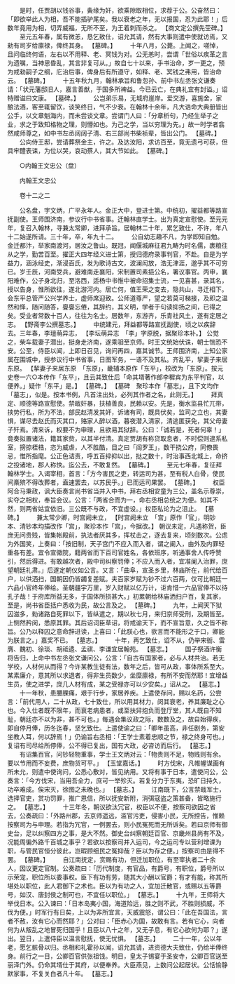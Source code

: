 <!-- { "loadSidebar": true } -->
　　是时，任贾胡以钱谷事，夤缘为奸，欲乘隙取相位，求荐于公。公奋然曰：「即欲举此人为相，吾不能插驴尾矣。我以衰老之年，无以报国，忍为此耶！」后数年竟用为相，切弄威福，无所不至，为王着刺而杀之。 【商文定公撰先茔碑。】 
　　至元五年春，属有微恙，恳乞致仕，诏允其请，然有大事则遣中使就访焉，又勑有司岁给廪禄，俾终其身。 【墓碑。】 
　　十年八月，公薨。上闻之，嗟悼，且问临终何语，左右以不用释、老、冥钱为对。公无恙时，尝谓「世俗以疾革之言为遗嘱，当神思昏乱，其言非复可从。」故自七十以来，手书治命，岁一更之，预为戒勑嗣子之纲，庀治后事，俾身后有所遵守，如释、老、冥钱之弗用，皆治命云。 【墓碑。】 
　　十五年秋九月，翰林承旨和鲁忽孙、前中书左丞张文谦奏请：「状元藩邸旧人，嘉言善猷，于国多所裨益。今已云亡，在典礼宜有封谥。」诏特赠谥曰文康。 【墓碑。】 
　　公岂弟乐易，无城府崖岸。爱交游，喜施舍，家酿法酒，客至辄留饮，谈笑终日，气不少衰。在翰林十余年，凡大诰命大典册皆出公手，以文章魁海内，而未尝谈文章。尝谓门人曰：「分章析句，乃经生举子之业，求之于致知格物之理，则懵如也。为己之学，当以穷理为先。」故一时学者翕然咸师尊之，如中书左丞阔阔子清、右三部尚书柴祯辈，皆出公门。 【墓碑。】 
　　公向侍王邸，尝请葬祭金主，许之。及达汝阳，求访百至，竟无遗弓可获，但具牢醴表诔，为位以哭，哀动蔡人，其大节如此。 【墓碑。】 

　　○内翰王文忠公（盘） 

　　内翰王文忠公 

　　卷十二之二 

　　公名盘，字文炳，广平永年人。金正大中，登进士第。中统初，擢益都等路宣抚副使。王师围济南，参议行中书省事。迁翰林直学士。出为真定宣慰使。至元元年，复召入翰林，寻兼太常卿，进拜承旨。居翰林二十年，累乞致仕，不许，年八十二始遂所请。三十年，卒，年九十二。 
　　公自幼志趣不凡，为学即知自勉。金迁都汴，举家南渡河，居汝之鲁山。既冠，闻偃城麻征君九畴为时名儒，裹粮往从之学，勤苦百至。擢正大四年经义进士第，授归德府录事判官，不赴。自是为学益力，涵泳经史，渐浸百氏，发为歌诗古文，波澜闳放，浩无津涯，邈乎其不可穷已。岁壬辰，河南受兵，避难南走襄阳，宋制置司素挹公名，署议事官。丙申，襄阳难作，公孑身北归，至洛西，适杨中书惟中被命招集士流，一见喜甚，录其名，授以告身，惟所欲往，遂北游河内。居亡何，值王荣之变去，隐共山，寻迁相下。会东平总管严公兴学养士，虚师席迎致。公师道尊严，望之若莫可梯接，及即之温然和怿，随问随答，亹亹忘倦，其辞约，其义明，学者于句读抑扬之间，已得之矣。受业者常数十百人，往往为名士。居数年，东游齐，乐青社风土，遂有定居之志。 【野斋李公撰墓志。】 
　　中统建元，拜益都等路宣抚副使，顷之以疾辞去。三年春，李璮萌异志， 【李坛萌异志　「李」字原脱，据聚珍本补。】 公觉之，柴车载妻子潜出，挺身走济南，遂乘驲至京师。时王文统始伏诛，朝士惴恐不安。公至，侍臣以闻，上即日召见，询问再四，嘉其诚节。王师围济南，上知公家属在围城中，授参议行中书省事，日图军务，一语不及其私。齐乱平，挈妻子来居东原。 【挈妻子来居东原　「东原」，畿辅本原作「东平」，校改为「东原」。按元史卷一六○本传作「东平」，且云其致仕后「命其壻著作郎李穉宾为东平判官，以便养。」疑作「东平」是。】 【墓碑。】 【墓碑　聚珍本作「墓志」，且下文均作「墓志」，似是。按本书例，凡首注出处，必列其作者之名，此则无。】 
　　拜真定、顺德等路宣慰使。禁戢奸暴，扶植善良，民赖以安。先是，衡水监县忙兀带，挟势行私，所为不法，部民赵清发其奸，诉诸有司，既具伏矣，监司之立也，其妻惧，谋尽去赵氏而灭其口，赂家人醉以酒，暮夜潜入清家，清逃匿获免，其父母妻子歼焉。清来诉，权要不为申理，且欲易其狱辞。公曰：「诚若是，死者何辜！」竟奏拟置诸法，籍其家赀，以其半付清。真定贾胡有称贷取息者，不时偿则逮系私室，搒掠桎梏，恣为威虐，人不胜酷，目之曰「阎罗王」，数干挠公府，同僚畏忌，惟所指麾。公正色诘责，呼五百捽抑以出，挞之数十，时治事西北城上，命挤之投诸地，郡人称快。迄公去，不敢复然。 【墓碑。】 
　　至元七年春，复征拜翰林学士。入谒宰相，首言：「方今害民之吏，转运司为甚，至有税人白骨，使民间槀殡不得改葬者，盍速罢去，以苏民乎。」已而运司果罢。 【墓碑。】 
　　权臣阿合马秉政，讽大臣奏言尚书省当并入中书，拜右丞相安童为三公，盖名示尊崇，实夺之相权，奉旨会议。公言：「两省合而为一，命右丞相总统之为便。如其不然，则两省姑宜依旧。三公既不与政，不宜虚设。」权臣私论为之沮止。 【墓碑。】 
　　兼太常少卿，时宫阙未立， 【时宫阙未立　「宫」原作「官」，明钞本、清钞本均描改作「宫」，聚珍本作「宫」，今据改。】 朝议未定，凡遇称贺，臣庶无问贵贱，皆集帐殿前，执法者厌其多，挥杖击之，逐去复来，顷刻数次。公虑为外国笑，上奏曰：「按旧制，天子宫门不应入而入者，谓之阑入，由外及内罪轻重各有差。宜令宣徽院，籍两省而下百司官姓名，各依班序，听通事舍人传呼赞引，然后得进。有敢越次者，殿中司纠察罚俸；不应入而入者，宜准阑入治罪，庶望朝廷礼肃。」后遂定朝仪如公言。又言：「曲阜，宣圣乡里，林庙所在，前代给百户，以供洒扫，国朝因仍皆蠲复差赋。夫百家岁赋为钞不过六百两，仅可比朝廷一六品小官终年俸给。圣朝疆宇万里，岁入财赋以亿万计，讵肯惜一六品官俸不以待孔子哉！于府库所益无多，于国体所损甚大。」初累朝给林庙洒扫户百，复其家，至是，尚书省臣括户悉收为民，故公言及之。 【墓碑。】 
　　九年，上闻天下狱囚滋多，勑诸路自死罪以下，皆纵遣之，期以秋七月，来归京师受刑，及期皆至。上恻然矜闵，悉原其罪。其后诏词臣草诏，将戒谕天下，而不宣旨意，久之皆不称旨。公乃以释囚之意命辞进读，上喜曰：「此朕心也，欲言而不能形之于口，卿能为朕言之。」嘉奖不已。 【墓志。】 
　　十年，再乞致仕，诏不从，仍举宋衜、雷膺、魏初、徐琰、胡祗遹、孟祺、李谦宜居翰苑。 【墓志。】 
　　国子祭酒许衡将告归，上命中书左丞张文谦问公，公言：「自古有国家者，必与人材共治。若无学校，人材何从而得？今许某教生徒有法，数年之后，皆可从政，事体所系至大。某素廉介，意其所以求退者，得非生员数少，坐糜廪禄，有所不安而然耶！宜增益生员，使之进学，庶几人材有成，某之受禄亦可以少安矣。」诏从之。 【墓志。】 
　　十一年秋，患腰腂痛，艰于行步，家居养疾。上遣使存问，赐以名药，公尝言：「前代用人，二十从政，七十致仕，所以用其材力，闵其衰老，养其廉耻之心也。今入仕者既不限年，而衰老病患者，或至扶舁抱负而登厅堂，其人既自不知耻，朝廷亦不以为非，甚不可也。」每遇会集议政之际，数数及之，故自始得疾，即自停月俸，历冬迄春，坚乞致仕。上遣使谕之曰：「卿年虽高，非任剧务，第安坐教人耳，何以辞焉！」仍谕旨右丞相：「王学士素着忠顺之节，禄之终身可也。」复诏有司尽给所停俸，公不得已复出，国有大政，必咨访而后行。 【墓志。】 
　　有诏集百官，问钞轻物重事，学士王文炳对云：「物贵则不足，物贱则有余。要以节用而不妄费，庶物货可平。」 【玉堂嘉话。】 
　　时方伐宋，凡帷幄谋画有所未允，则遣中使询问，公悉心敷对，皆见纳用。又将有事于日本，遣使问公，公奏言：「今方伐宋，当用吾全力，庶可一举殄灭。若复分力于东夷，恐旷日持久，功卒难成。俟宋灭，徐图之未晚也。」 【墓志。】 
　　江南既下，公言禁戢军士，选择官吏，赏功罚罪，推广恩信，所以抚安新附，消弭寇盗之策甚备，皆略施行之。 【墓志。】 
　　十三年冬，朝议欲汰冗官，权臣以不便，按察司欲因之省去，公奏疏曰：「外路州郡，去京师遥远，滥官污吏，侵害小民，无所控告，惟赖按察司为与申理。若指为冗官，一例罢去，则小民冤死而无所诉矣。若曰京师有御史台，足以纠察四方之事，是大不然。御史台纠察朝廷百官、京畿州县尚有不及，况能周徧外路千百城之事乎？若欲以按察司并入运司，今之运司专以营利增课为职，与管民官恒分彼此，岂暇顾细民之冤抑哉？臣以为存之便。」按察司由是得不罢。 【墓碑。】 
　　自江南抚定，赏赐有功，但迁加职位，有至宰执者二十余人，因议更定官制。公奏疏曰：「历代制度，有官品，有爵号，有职位，爵号所以示荣宠，职位所以委事权。臣下有功有劳，随其大小酬以官爵；有才有能，称其所堪处以职位，此人君御下之术也。臣以为有功之人，宜加迁散官，或赐以五等爵号，如汉、唐封侯之制可也，不宜任以职位。」 【墓志。】 
　　十九年，王师将大举伐日本。公入谏曰：「日本岛夷小国，海道险远，胜之则不武，不胜则损威，不伐为便。」时军行有日矣，上以为非所宜言，天威震怒，谓公曰：「此在吾国法，言者不赦，汝有它心而然耶？」公对曰：「臣赤心为国，故敢有言。若有它心，向者何为从叛乱之地冒死归国乎！且臣以八十之年，又无子息，有它心欲何为耶？」遂出。翌日，上遣侍臣以温言慰抚，使无忧惧。 【墓志。】 
　　二十一年，公以年老，愿乞骸骨以归。丞相和礼霍孙以闻，诏允其请，进资德大夫致仕，仍给半俸终身。前行之一日，公卿百官供张祖饯。明日，皇太子锡宴于圣安寺，公卿百官送至丽泽门外。仍命其壻仕于其府，以便奉养。大臣燕见，上数问公起居状。公恬愉静默家事，不复关白者凡十年。 【墓志。】 
